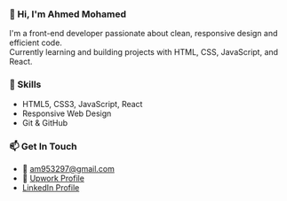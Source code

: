 ### 👋 Hi, I'm Ahmed Mohamed

I'm a front-end developer passionate about clean, responsive design and efficient code.  
Currently learning and building projects with HTML, CSS, JavaScript, and React.

### 🚀 Skills
- HTML5, CSS3, JavaScript, React
- Responsive Web Design
- Git & GitHub


### 📫 Get In Touch
- 📧 am953297@gmail.com
- 💼 [Upwork Profile](https://www.upwork.com/freelancers/~yourID)
- [LinkedIn Profile](https://www.linkedin.com/in/ahmed-mohamed-3044891b3/)
